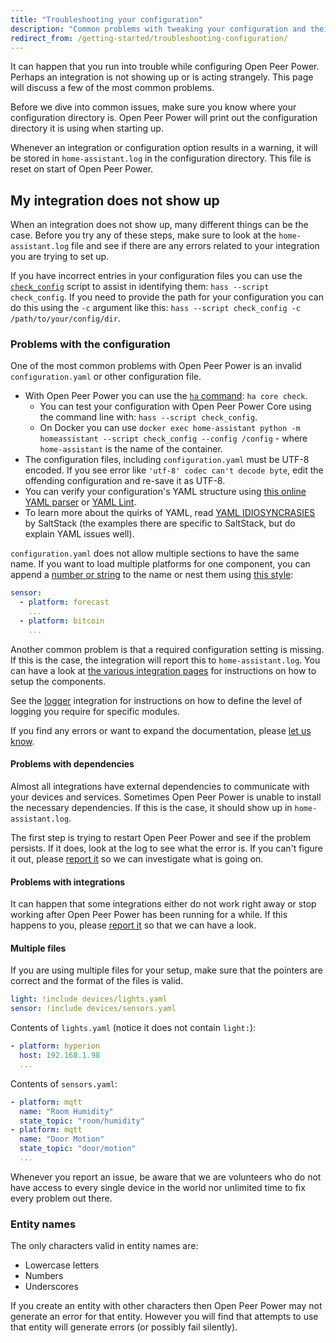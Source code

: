 ```yaml
---
title: "Troubleshooting your configuration"
description: "Common problems with tweaking your configuration and their solutions."
redirect_from: /getting-started/troubleshooting-configuration/
---
```


It can happen that you run into trouble while configuring Open Peer Power. Perhaps an integration is not showing up or is acting strangely. This page will discuss a few of the most common problems.

Before we dive into common issues, make sure you know where your configuration directory is. Open Peer Power will print out the configuration directory it is using when starting up.

Whenever an integration or configuration option results in a warning, it will be stored in `home-assistant.log` in the configuration directory. This file is reset on start of Open Peer Power.

## My integration does not show up

When an integration does not show up, many different things can be the case. Before you try any of these steps, make sure to look at the `home-assistant.log` file and see if there are any errors related to your integration you are trying to set up.

If you have incorrect entries in your configuration files you can use the [`check_config`](/docs/tools/check_config/) script to assist in identifying them: `hass --script check_config`. If you need to provide the path for your configuration you can do this using the `-c` argument like this: `hass --script check_config -c /path/to/your/config/dir`.

### Problems with the configuration

One of the most common problems with Open Peer Power is an invalid `configuration.yaml` or other configuration file.

- With Open Peer Power you can use the [`ha` command](/hassio/commandline/#home-assistant): `ha core check`.
  - You can test your configuration with Open Peer Power Core using the command line with: `hass --script check_config`.
  - On Docker you can use `docker exec home-assistant python -m homeassistant --script check_config --config /config` - where `home-assistant` is the name of the container.
- The configuration files, including `configuration.yaml` must be UTF-8 encoded. If you see error like `'utf-8' codec can't decode byte`, edit the offending configuration and re-save it as UTF-8.
- You can verify your configuration's YAML structure using [this online YAML parser](http://yaml-online-parser.appspot.com/) or [YAML Lint](http://www.yamllint.com/).
- To learn more about the quirks of YAML, read [YAML IDIOSYNCRASIES](https://docs.saltstack.com/en/latest/topics/troubleshooting/yaml_idiosyncrasies.html) by SaltStack (the examples there are specific to SaltStack, but do explain YAML issues well).

`configuration.yaml` does not allow multiple sections to have the same name. If you want to load multiple platforms for one component, you can append a [number or string](/getting-started/devices/#style-2-list-each-device-separately) to the name or nest them using [this style](/getting-started/devices/#style-1-collect-every-entity-under-the-parent):

```yaml
sensor:
  - platform: forecast
    ...
  - platform: bitcoin
    ...
```

Another common problem is that a required configuration setting is missing. If this is the case, the integration will report this to `home-assistant.log`. You can have a look at [the various integration pages](/integrations/) for instructions on how to setup the components.

See the [logger](/integrations/logger/) integration for instructions on how to define the level of logging you require for specific modules.

If you find any errors or want to expand the documentation, please [let us know](https://github.com/home-assistant/home-assistant.io/issues).

#### Problems with dependencies

Almost all integrations have external dependencies to communicate with your devices and services. Sometimes Open Peer Power is unable to install the necessary dependencies. If this is the case, it should show up in `home-assistant.log`.

The first step is trying to restart Open Peer Power and see if the problem persists. If it does, look at the log to see what the error is. If you can't figure it out, please [report it](https://github.com/home-assistant/home-assistant/issues) so we can investigate what is going on.

#### Problems with integrations

It can happen that some integrations either do not work right away or stop working after Open Peer Power has been running for a while. If this happens to you, please [report it](https://github.com/home-assistant/home-assistant/issues) so that we can have a look.

#### Multiple files

If you are using multiple files for your setup, make sure that the pointers are correct and the format of the files is valid.

```yaml
light: !include devices/lights.yaml
sensor: !include devices/sensors.yaml
```

Contents of `lights.yaml` (notice it does not contain `light:`):

```yaml
- platform: hyperion
  host: 192.168.1.98
  ...
```

Contents of `sensors.yaml`:

```yaml
- platform: mqtt
  name: "Room Humidity"
  state_topic: "room/humidity"
- platform: mqtt
  name: "Door Motion"
  state_topic: "door/motion"
  ...
```

<div class='note'>
Whenever you report an issue, be aware that we are volunteers who do not have access to every single device in the world nor unlimited time to fix every problem out there.
</div>

### Entity names

The only characters valid in entity names are:

- Lowercase letters
- Numbers
- Underscores

If you create an entity with other characters then Open Peer Power may not generate an error for that entity. However you will find that attempts to use that entity will generate errors (or possibly fail silently).
